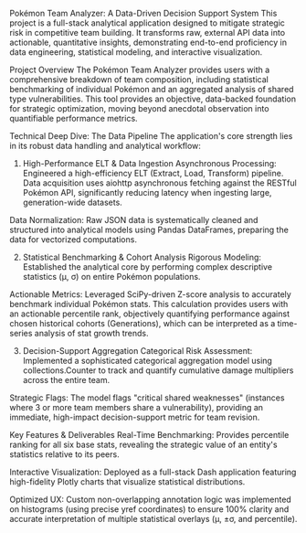 Pokémon Team Analyzer: A Data-Driven Decision Support System
This project is a full-stack analytical application designed to mitigate strategic risk in competitive team building. It transforms raw, external API data into actionable, quantitative insights, demonstrating end-to-end proficiency in data engineering, statistical modeling, and interactive visualization.

Project Overview
The Pokémon Team Analyzer provides users with a comprehensive breakdown of team composition, including statistical benchmarking of individual Pokémon and an aggregated analysis of shared type vulnerabilities. This tool provides an objective, data-backed foundation for strategic optimization, moving beyond anecdotal observation into quantifiable performance metrics.

Technical Deep Dive: The Data Pipeline
The application's core strength lies in its robust data handling and analytical workflow:

1. High-Performance ELT & Data Ingestion
Asynchronous Processing: Engineered a high-efficiency ELT (Extract, Load, Transform) pipeline. Data acquisition uses aiohttp asynchronous fetching against the RESTful Pokémon API, significantly reducing latency when ingesting large, generation-wide datasets.

Data Normalization: Raw JSON data is systematically cleaned and structured into analytical models using Pandas DataFrames, preparing the data for vectorized computations.

2. Statistical Benchmarking & Cohort Analysis
Rigorous Modeling: Established the analytical core by performing complex descriptive statistics (μ, σ) on entire Pokémon populations.

Actionable Metrics: Leveraged SciPy-driven Z-score analysis to accurately benchmark individual Pokémon stats. This calculation provides users with an actionable percentile rank, objectively quantifying performance against chosen historical cohorts (Generations), which can be interpreted as a time-series analysis of stat growth trends.

3. Decision-Support Aggregation
Categorical Risk Assessment: Implemented a sophisticated categorical aggregation model using collections.Counter to track and quantify cumulative damage multipliers across the entire team.

Strategic Flags: The model flags "critical shared weaknesses" (instances where 3 or more team members share a vulnerability), providing an immediate, high-impact decision-support metric for team revision.

Key Features & Deliverables
Real-Time Benchmarking: Provides percentile ranking for all six base stats, revealing the strategic value of an entity's statistics relative to its peers.

Interactive Visualization: Deployed as a full-stack Dash application featuring high-fidelity Plotly charts that visualize statistical distributions.

Optimized UX: Custom non-overlapping annotation logic was implemented on histograms (using precise yref coordinates) to ensure 100% clarity and accurate interpretation of multiple statistical overlays (μ, ±σ, and percentile).
